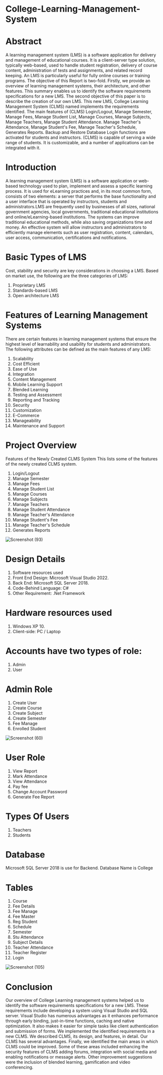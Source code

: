 # College-Learning-Management-System
# Abstract
A learning management system (LMS) is a software application for delivery and management of educational courses. It is a client-server type solution, typically web-based, used to handle student registration, delivery of course content, administration of tests and assignments, and related record keeping. An LMS is particularly useful for fully online courses or training programs. The objective of this Report is two-fold. Firstly, we provide an overview of learning management systems, their architecture, and other features. This summary enables us to identify the software requirements specifications for a new LMS. The second objective of this paper is to describe the creation of our own LMS. This new LMS, College Learning Management System (CLMS) named implements the requirements identified. The main features of (CLMS) Login/Logout, Manage Semester, Manage Fees, Manage Student List, Manage Courses, Manage Subjects, Manage Teachers, Manage Student Attendance. Manage Teacher's Attendance, Manage Student's Fee, Manage Teacher's Schedule, Generates Reports. Backup and Restore Database Login functions are activated for students and instructors.  (CLMS) is capable of serving a wide range of students.  It is customizable, and a number of applications can be integrated with it.
# Introduction
A learning management system (LMS) is a software application or web-based technology used to plan, implement and assess a specific learning process. It is used for eLearning practices and, in its most common form, consists of two elements: a server that performs the base functionality and a user interface that is operated by instructors, students and administrators.LMS are frequently used by businesses of all sizes, national government agencies, local governments, traditional educational institutions and online/eLearning-based institutions. The systems can improve traditional educational methods, while also saving organizations time and money. An effective system will allow instructors and administrators to efficiently manage elements such as user registration, content, calendars, user access, communication, certifications and notifications.
# Basic Types of LMS
Cost, stability and security are key considerations in choosing a LMS. Based on market use, the following are the three categories of LMS:
1. Proprietary LMS
2. Standards-based LMS
3. Open architecture LMS
# Features of Learning Management Systems
There are certain features in learning management systems that ensure the highest level of learnability and usability for students and administrators. The following attributes can be defined as the main features of any LMS: 
1.  Scalability
2.  Cost Efficient 
3. 	Ease of Use
4. 	Integration
5. 	Content Management 
6. 	Mobile Learning Support 
7. 	Blended Learning 
8. 	Testing and Assessment
9. 	Reporting and Tracking 
10. Security 
11. Customization 
12. E-Commerce 
13. Manageability
14. Maintenance and Support 
# Project Overview  
Features of the Newly Created CLMS System This lists some of the features of the newly created CLMS system. 
1.	Login/Logout
3.	Manage Semester
4.	Manage Fees
5.	Manage Student List
6.	Manage Courses
7.	Manage Subjects
8.	Manage Teachers
9.	Manage Student Attendance
10.	Manage Teacher's Attendance
11.	Manage Student's Fee
12.	Manage Teacher's Schedule
13.	Generates Reports

![Screenshot (93)](https://user-images.githubusercontent.com/94278051/175058257-09b9611f-0194-48c4-8cda-02482d65b5aa.png)

# Design Details 
1. Software resources used
2. Front End Design: Microsoft Visual Studio 2022.
3. Back End: Microsoft SQL Server 2018.
4. Code-Behind Language: C#
5. Other Requirement:  .Net Framework 
# Hardware resources used
1. Windows XP 10.
2. Client-side: PC / Laptop 
# Accounts have two types of role:
1. Admin
2. User 
# Admin Role 
1. Create User 
2. Create Course 
3. Create Subject 
4. Create Semester 
5. Fee Manage 
6. Enrolled Student

![Screenshot (60)](https://user-images.githubusercontent.com/94278051/175058668-9e2d5341-982e-4427-ae5e-b167ac8fb547.png)

# User Role 
1. View Report 
2. Mark Attendance 
3. View Attendance 
4. Pay fee 
5. Change Account Password
6. Generate Fee Report 
# Types Of Users 
1. Teachers
2. Students 
# Database 
Microsoft SQL Server 2018 is use for Backend.
Database Name is College 
# Tables
1. Course
2. Fee Details
3. Fee Manage
4. Fee Master
5. Reg Student
6. Schedule
7. Semester
8. Stu Attendance
9. Subject Details
10. Teacher Attendance
11. Teacher Register
12. Login

![Screenshot (105)](https://user-images.githubusercontent.com/94278051/175057800-5fbd21d9-505a-474f-a758-4264b19a0f1d.png)

# Conclusion
Our overview of  College Learning management systems helped us to identify the software requirements specifications for a new LMS. These requirements include developing a system using Visual Studio and SQL server. Visual Studio has numerous advantages as it enhances performance through early binding, just-in-time functions, caching and native optimization. It also makes it easier for simple tasks like client authentication and submission of forms. We implemented the identified requirements in a new CLMS. We described CLMS, its design, and features, in detail. Our CLMS has several advantages. Finally, we identified the main areas in which CLMS could be improved. Some of these areas included enhancing the security features of CLMS adding forums, integration with social media and enabling notifications or message alerts. Other improvement suggestions were the inclusion of blended learning, gamification and video conferencing. 

 


